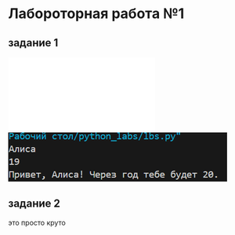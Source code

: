 # Лабороторная работа №1

## задание 1
![Что-то](./codes/01.py)
![Что-то](./images/lab01/01task.png)
## задание 2
это просто круто
